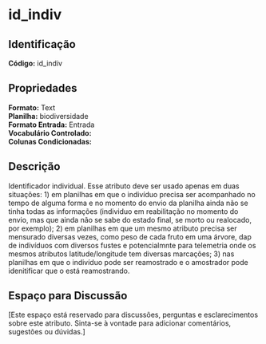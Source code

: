 # id_indiv

## Identificação
**Código:** id_indiv

## Propriedades
**Formato:** Text  
**Planilha:** biodiversidade  
**Formato Entrada:** Entrada  
**Vocabulário Controlado:**   
**Colunas Condicionadas:**   

## Descrição
Identificador individual. Esse atributo deve ser usado apenas em duas situações: 1) em planilhas em que o indivíduo precisa ser acompanhado no tempo de alguma forma e no momento do envio da planilha ainda não se tinha todas as informações (individuo em reabilitação no momento do envio, mas que ainda não se sabe do estado final, se morto ou realocado, por exemplo); 2) em planilhas em que um mesmo atributo precisa ser mensurado diversas vezes, como peso de cada fruto em uma árvore, dap de indivíduos com diversos fustes e potencialmnte para telemetria onde os mesmos atributos latitude/longitude tem diversas marcações; 3) nas planilhas em que o indivíduo pode ser reamostrado e o amostrador pode idenitificar que o está reamostrando.

## Espaço para Discussão
[Este espaço está reservado para discussões, perguntas e esclarecimentos sobre este atributo. Sinta-se à vontade para adicionar comentários, sugestões ou dúvidas.]
